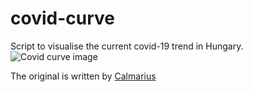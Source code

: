 # covid-curve
Script to visualise the current covid-19 trend in Hungary.
![Covid curve image](https://i.imgur.com/Gv7dDXC.png)

The original is written by [Calmarius](https://github.com/Calmarius)
